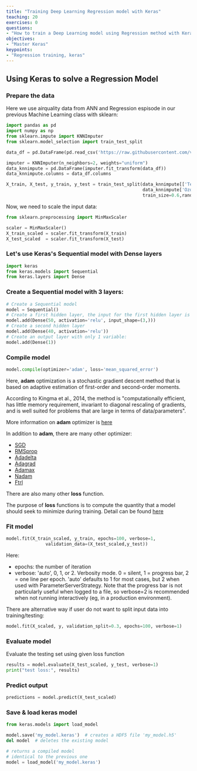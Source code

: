 ```yaml
---
title: "Training Deep Learning Regression model with Keras"
teaching: 20
exercises: 0
questions:
- "How to train a Deep Learning model using Regression method with Keras"
objectives:
- "Master Keras"
keypoints:
- "Regression training, keras"
---
```

## Using Keras to solve a Regression Model

### Prepare the data
Here we use airquality data from ANN and Regression espisode in our previous Machine Learning class with sklearn:

```python
import pandas as pd
import numpy as np
from sklearn.impute import KNNImputer
from sklearn.model_selection import train_test_split

data_df = pd.DataFrame(pd.read_csv('https://raw.githubusercontent.com/vuminhtue/Machine-Learning-Python/master/data/r_airquality.csv'))

imputer = KNNImputer(n_neighbors=2, weights="uniform")
data_knnimpute = pd.DataFrame(imputer.fit_transform(data_df))
data_knnimpute.columns = data_df.columns

X_train, X_test, y_train, y_test = train_test_split(data_knnimpute[['Temp','Wind','Solar.R']],
                                                    data_knnimpute['Ozone'],
                                                    train_size=0.6,random_state=123)
```

Now, we need to scale the input data:

```python
from sklearn.preprocessing import MinMaxScaler

scaler = MinMaxScaler()
X_train_scaled = scaler.fit_transform(X_train)
X_test_scaled  = scaler.fit_transform(X_test)
```

### Let's use Keras's Sequential model with Dense layers

```python
import keras
from keras.models import Sequential
from keras.layers import Dense
```

### Create a Sequential model with 3 layers:

```python
# Create a Sequential model
model = Sequential()
# Create a first hidden layer, the input for the first hidden layer is input layer which has 3 variables:
model.add(Dense(50, activation='relu', input_shape=(3,)))
# Create a second hidden layer
model.add(Dense(40, activation='relu'))
# Create an output layer with only 1 variable:
model.add(Dense(1))
```

### Compile model

```python
model.compile(optimizer='adam', loss='mean_squared_error')
```

Here, **adam** optimization is a stochastic gradient descent method that is based on adaptive estimation of first-order and second-order moments.

According to Kingma et al., 2014, the method is "computationally efficient, has little memory requirement, invariant to diagonal rescaling of gradients, and is well suited for problems that are large in terms of data/parameters".

More information on **adam** optimizer is [here](https://keras.io/api/optimizers/adam/)

In addition to **adam**, there are many other optimizer:
- [SGD](https://keras.io/api/optimizers/sgd)
- [RMSprop](https://keras.io/api/optimizers/rmsprop)
- [Adadelta](https://keras.io/api/optimizers/adadelta)
- [Adagrad](https://keras.io/api/optimizers/adagrad)
- [Adamax](https://keras.io/api/optimizers/adamax)
- [Nadam](https://keras.io/api/optimizers/nadam)
- [Ftrl](https://keras.io/api/optimizers/ftrl)

There are also many other **loss** function. 

The purpose of **loss** functions is to compute the quantity that a model should seek to minimize during training. Detail can be found [here](https://keras.io/api/losses/)

### Fit model

```python
model.fit(X_train_scaled, y_train, epochs=100, verbose=1,
               validation_data=(X_test_scaled,y_test))
```

Here: 
- epochs: the number of iteration 
- verbose: 'auto', 0, 1, or 2. Verbosity mode. 0 = silent, 1 = progress bar, 2 = one line per epoch. 'auto' defaults to 1 for most cases, but 2 when used with ParameterServerStrategy. Note that the progress bar is not particularly useful when logged to a file, so verbose=2 is recommended when not running interactively (eg, in a production environment).

There are alternative way if user do not want to split input data into training/testing:

```python
model.fit(X_scaled, y, validation_split=0.3, epochs=100, verbose=1)
```
 
### Evaluate model
Evaluate the testing set using given loss function
```python
results = model.evaluate(X_test_scaled, y_test, verbose=1)
print("test loss:", results)
```

### Predict output
```python
predictions = model.predict(X_test_scaled)
```

### Save & load keras model
```python
from keras.models import load_model

model.save('my_model.keras')  # creates a HDF5 file 'my_model.h5'
del model  # deletes the existing model

# returns a compiled model
# identical to the previous one
model = load_model('my_model.keras')
```
